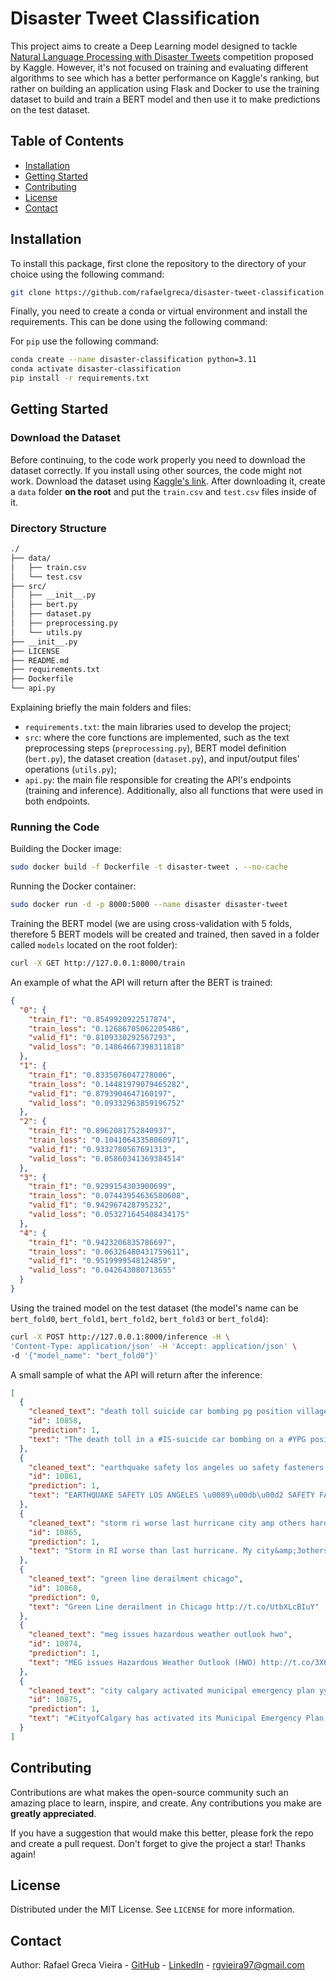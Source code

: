 # Disaster Tweet Classification

This project aims to create a Deep Learning model designed to tackle [Natural Language Processing with Disaster Tweets](https://www.kaggle.com/competitions/nlp-getting-starte/overview) competition proposed by Kaggle. However, it's not focused on training and evaluating different algorithms to see which has a better performance on Kaggle's ranking, but rather on building an application using Flask and Docker to use the training dataset to build and train a BERT model and then use it to make predictions on the test dataset.

## Table of Contents

- [Installation](#installation)
- [Getting Started](#getting-started)
- [Contributing](#contributing)
- [License](#license)
- [Contact](#contact)

## Installation

To install this package, first clone the repository to the directory of your choice using the following command:
```bash
git clone https://github.com/rafaelgreca/disaster-tweet-classification.git
```

Finally, you need to create a conda or virtual environment and install the requirements. This can be done using the following command:

For `pip` use the following command:
```bash
conda create --name disaster-classification python=3.11
conda activate disaster-classification
pip install -r requirements.txt
```

## Getting Started

### Download the Dataset

Before continuing, to the code work properly you need to download the dataset correctly. If you install using other sources, the code might not work. Download the dataset using [Kaggle's link](https://www.kaggle.com/competitions/nlp-getting-start/overview). After downloading it, create a `data` folder **on the root** and put the `train.csv` and `test.csv` files inside of it.

### Directory Structure

```bash
./
├── data/
│   ├── train.csv
│   └── test.csv
├── src/
│   ├── __init__.py
│   ├── bert.py
│   ├── dataset.py
│   ├── preprocessing.py
│   └── utils.py
├── __init__.py
├── LICENSE
├── README.md
├── requirements.txt
├── Dockerfile
└── api.py
```

Explaining briefly the main folders and files:

- `requirements.txt`: the main libraries used to develop the project;
- `src`: where the core functions are implemented, such as the text preprocessing steps (`preprocessing.py`), BERT model definition (`bert.py`), the dataset creation (`dataset.py`), and input/output files' operations (`utils.py`);
- `api.py`: the main file responsible for creating the API's endpoints (training and inference). Additionally, also all functions that were used in both endpoints.

### Running the Code

Building the Docker image:

```bash
sudo docker build -f Dockerfile -t disaster-tweet . --no-cache
```

Running the Docker container:

```bash
sudo docker run -d -p 8000:5000 --name disaster disaster-tweet
```

Training the BERT model (we are using cross-validation with 5 folds, therefore 5 BERT models will be created and trained, then saved in a folder called `models` located on the root folder):

```bash
curl -X GET http://127.0.0.1:8000/train
```

An example of what the API will return after the BERT is trained:

```json
{
  "0": {
    "train_f1": "0.8549920922517874",
    "train_loss": "0.12686705062205486",
    "valid_f1": "0.8109330292567293",
    "valid_loss": "0.14864667398311818"
  },
  "1": {
    "train_f1": "0.8335076047278006",
    "train_loss": "0.14481979079465282",
    "valid_f1": "0.8793904647160197",
    "valid_loss": "0.09332963859196752"
  },
  "2": {
    "train_f1": "0.8962081752840937",
    "train_loss": "0.10410643358060971",
    "valid_f1": "0.9332780567691313",
    "valid_loss": "0.05860341369384514"
  },
  "3": {
    "train_f1": "0.9299154303900699",
    "train_loss": "0.07443954636580608",
    "valid_f1": "0.942967428795232",
    "valid_loss": "0.053271645408434175"
  },
  "4": {
    "train_f1": "0.9423206835786697",
    "train_loss": "0.06326480431759611",
    "valid_f1": "0.9519999548124859",
    "valid_loss": "0.042643080713655"
  }
}
```

Using the trained model on the test dataset (the model's name can be `bert_fold0`, `bert_fold1`, `bert_fold2`, `bert_fold3` or `bert_fold4`):

```bash
curl -X POST http://127.0.0.1:8000/inference -H \ 
'Content-Type: application/json' -H 'Accept: application/json' \
-d '{"model_name": "bert_fold0"}'
```

A small sample of what the API will return after the inference:

```json
[
  {
    "cleaned_text": "death toll suicide car bombing pg position village rajman eastern province hasaka risen",
    "id": 10858,
    "prediction": 1,
    "text": "The death toll in a #IS-suicide car bombing on a #YPG position in the Village of Rajman in the eastern province of Hasaka has risen to 9"
  },
  {
    "cleaned_text": "earthquake safety los angeles uo safety fasteners xrwn",
    "id": 10861,
    "prediction": 1,
    "text": "EARTHQUAKE SAFETY LOS ANGELES \u0089\u00db\u00d2 SAFETY FASTENERS XrWn"
  },
  {
    "cleaned_text": "storm ri worse last hurricane city amp others hardest hit yard looks like bombed around still without power",
    "id": 10865,
    "prediction": 1,
    "text": "Storm in RI worse than last hurricane. My city&amp;3others hardest hit. My yard looks like it was bombed. Around 20000K still without power"
  },
  {
    "cleaned_text": "green line derailment chicago",
    "id": 10868,
    "prediction": 0,
    "text": "Green Line derailment in Chicago http://t.co/UtbXLcBIuY"
  },
  {
    "cleaned_text": "meg issues hazardous weather outlook hwo",
    "id": 10874,
    "prediction": 1,
    "text": "MEG issues Hazardous Weather Outlook (HWO) http://t.co/3X6RBQJHn3"
  },
  {
    "cleaned_text": "city calgary activated municipal emergency plan yy storm",
    "id": 10875,
    "prediction": 1,
    "text": "#CityofCalgary has activated its Municipal Emergency Plan. #yycstorm"
  }
]
```

## Contributing

Contributions are what makes the open-source community such an amazing place to learn, inspire, and create. Any contributions you make are **greatly appreciated**.

If you have a suggestion that would make this better, please fork the repo and create a pull request. Don't forget to give the project a star! Thanks again!

## License

Distributed under the MIT License. See `LICENSE` for more information.

## Contact

Author: Rafael Greca Vieira - [GitHub](github.com/rafaelgreca/) - [LinkedIn](https://www.linkedin.com/in/rafaelgreca/) - rgvieira97@gmail.com
